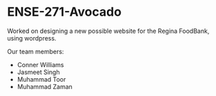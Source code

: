 # ENSE-271-Avocado

Worked on designing a new possible website for the Regina FoodBank, using wordpress.

Our team members:
 - Conner Williams
 - Jasmeet Singh
 - Muhammad Toor 
 - Muhammad Zaman
